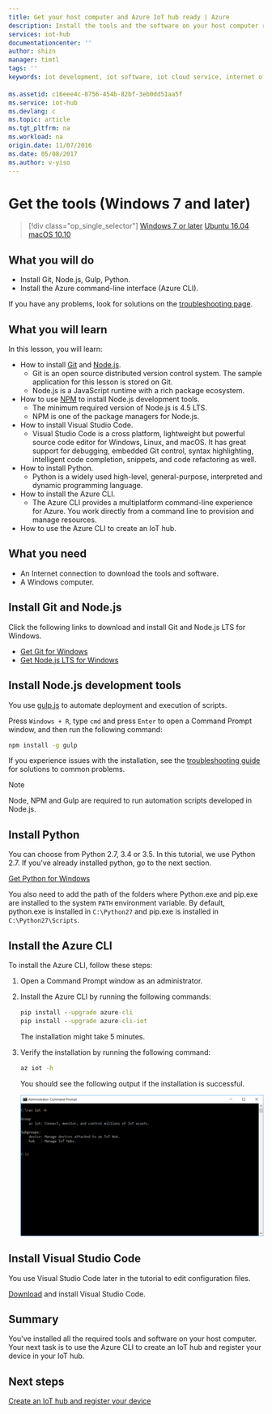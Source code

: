 ```yaml
---
title: Get your host computer and Azure IoT hub ready | Azure
description: Install the tools and the software on your host computer running Windows, create an IoT hub and register your device in the IoT hub.
services: iot-hub
documentationcenter: ''
author: shizn
manager: timtl
tags: ''
keywords: iot development, iot software, iot cloud service, internet of things software, azure cli, install git on windows, gulp run, install node js windows, install npm on windows, install python on windows

ms.assetid: c16eee4c-8756-454b-82bf-3eb0dd51aa5f
ms.service: iot-hub
ms.devlang: c
ms.topic: article
ms.tgt_pltfrm: na
ms.workload: na
origin.date: 11/07/2016
ms.date: 05/08/2017
ms.author: v-yiso
---
```


# Get the tools (Windows 7 and later)
>[!div class="op_single_selector"]
[Windows 7 or later](./iot-hub-gateway-kit-c-sim-lesson2-get-the-tools-win32.md)
[Ubuntu 16.04](./iot-hub-gateway-kit-c-sim-lesson2-get-the-tools-ubuntu.md)
[macOS 10.10](./iot-hub-gateway-kit-c-sim-lesson2-get-the-tools-mac.md)

## What you will do

- Install Git, Node.js, Gulp, Python.
- Install the Azure command-line interface (Azure CLI). 

If you have any problems, look for solutions on the [troubleshooting page](./iot-hub-gateway-kit-c-sim-troubleshooting.md).

## What you will learn

In this lesson, you will learn:

- How to install [Git](https://git-scm.com/) and [Node.js](https://nodejs.org/en/).
  - Git is an open source distributed version control system. The sample application for this lesson is stored on Git.
  - Node.js is a JavaScript runtime with a rich package ecosystem.
- How to use [NPM](https://www.npmjs.com/) to install Node.js development tools.
  - The minimum required version of Node.js is 4.5 LTS.
  - NPM is one of the package managers for Node.js.
- How to install Visual Studio Code.
  - Visual Studio Code is a cross platform, lightweight but powerful source code editor for Windows, Linux, and macOS. It has great support for debugging, embedded Git control, syntax highlighting, intelligent code completion, snippets, and code refactoring as well.
- How to install Python.
  - Python is a widely used high-level, general-purpose, interpreted and dynamic programming language.
- How to install the Azure CLI.
  - The Azure CLI provides a multiplatform command-line experience for Azure. You work directly from a command line to provision and manage resources.
- How to use the Azure CLI to create an IoT hub.

## What you need

- An Internet connection to download the tools and software.
- A Windows computer.

## Install Git and Node.js

Click the following links to download and install Git and Node.js LTS for Windows.

- [Get Git for Windows](https://git-scm.com/download/win/)
- [Get Node.js LTS for Windows](https://nodejs.org/en/)

## Install Node.js development tools

You use [gulp.js](http://gulpjs.com/) to automate deployment and execution of scripts.

Press `Windows + R`, type `cmd` and press `Enter` to open a Command Prompt window, and then run the following command:

```cmd
npm install -g gulp
```

If you experience issues with the installation, see the [troubleshooting guide](./iot-hub-gateway-kit-c-sim-troubleshooting.md) for solutions to common problems.

> [!Note]
> Node, NPM and Gulp are required to run automation scripts developed in Node.js.

## Install Python

You can choose from Python 2.7, 3.4 or 3.5. In this tutorial, we use Python 2.7. If you've already installed python, go to the next section.

[Get Python for Windows](https://www.python.org/downloads/)

You also need to add the path of the folders where Python.exe and pip.exe are installed to the system `PATH` environment variable. By default, python.exe is installed in `C:\Python27` and pip.exe is installed in `C:\Python27\Scripts`.

## Install the Azure CLI

To install the Azure CLI, follow these steps:

1. Open a Command Prompt window as an administrator.

2. Install the Azure CLI by running the following commands:

   ```cmd
   pip install --upgrade azure-cli
   pip install --upgrade azure-cli-iot
   ```

   The installation might take 5 minutes.

3. Verify the installation by running the following command:

   ```cmd
   az iot -h
   ```

   You should see the following output if the installation is successful.

   ![Verify Azure CLI installation](./media/iot-hub-gateway-kit-lessons/lesson2/az_iot_help_win.png)

## Install Visual Studio Code

You use Visual Studio Code later in the tutorial to edit configuration files.

[Download](https://code.visualstudio.com/docs/setup/windows) and install Visual Studio Code.

## Summary

You've installed all the required tools and software on your host computer. Your next task is to use the Azure CLI to create an IoT hub and register your device in your IoT hub.

## Next steps
[Create an IoT hub and register your device](./iot-hub-gateway-kit-c-sim-lesson2-register-device.md)